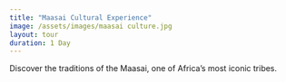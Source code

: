 ```yaml
---
title: "Maasai Cultural Experience"
image: /assets/images/maasai culture.jpg
layout: tour
duration: 1 Day
---
```

Discover the traditions of the Maasai, one of Africa’s most iconic tribes.
